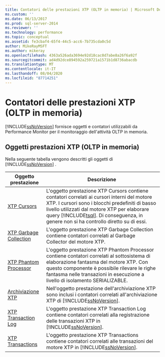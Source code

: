 ```yaml
---
title: Contatori delle prestazioni XTP (OLTP in memoria) | Microsoft Docs
ms.custom: ''
ms.date: 06/13/2017
ms.prod: sql-server-2014
ms.reviewer: ''
ms.technology: performance
ms.topic: conceptual
ms.assetid: fe3cbaf4-65f4-44c5-acc6-7b735cda0c5d
author: MikeRayMSFT
ms.author: mikeray
ms.openlocfilehash: 4363a526ada3694e92d18cac0d7abe8a26f6a92f
ms.sourcegitcommit: ad4d92dce894592a259721a1571b1d8736abacdb
ms.translationtype: MT
ms.contentlocale: it-IT
ms.lasthandoff: 08/04/2020
ms.locfileid: "87714251"
---
```

# <a name="xtp-in-memory-oltp-performance-counters"></a>Contatori delle prestazioni XTP (OLTP in memoria)
  [!INCLUDE[ssNoVersion](../../includes/ssnoversion-md.md)] fornisce oggetti e contatori utilizzabili da Performance Monitor per il monitoraggio dell'attività OLTP in memoria.  
  
##  <a name="xtp-in-memory-oltp-performance-objects"></a><a name="SQLServerPOs"></a>Oggetti prestazioni XTP (OLTP in memoria)  
 Nella seguente tabella vengono descritti gli oggetti di [!INCLUDE[ssNoVersion](../../includes/ssnoversion-md.md)] .  
  
|Oggetto prestazione|Descrizione|  
|------------------------|-----------------|  
|[XTP Cursors](../cursors.md)|L'oggetto prestazione XTP Cursors contiene contatori correlati ai cursori interni del motore XTP. I cursori sono i blocchi predefiniti di basso livello utilizzati dal motore XTP per elaborare query [!INCLUDE[tsql](../../includes/tsql-md.md)]. Di conseguenza, in genere non si ha controllo diretto su di essi.|  
|[XTP Garbage Collection](sql-server-xtp-garbage-collection.md)|L'oggetto prestazione XTP Garbage Collection contiene contatori correlati al Garbage Collector del motore XTP.|  
|[XTP Phantom Processor](sql-server-xtp-phantom-processor.md)|L'oggetto prestazione XTP Phantom Processor contiene contatori correlati al sottosistema di elaborazione fantasma del motore XTP. Con questo componente è possibile rilevare le righe fantasma nelle transazioni in esecuzione a livello di isolamento SERIALIZABLE.|  
|[Archiviazione XTP](sql-server-xtp-storage.md)|Nell'oggetto prestazione dell'archiviazione XTP sono inclusi i contatori correlati all'archiviazione XTP di [!INCLUDE[ssNoVersion](../../includes/ssnoversion-md.md)].|  
|[XTP Transaction Log](sql-server-xtp-transaction-log.md)|L'oggetto prestazione XTP Transaction Log contiene contatori correlati alla registrazione delle transazioni XTP in [!INCLUDE[ssNoVersion](../../includes/ssnoversion-md.md)].|  
|[XTP Transactions](sql-server-xtp-transactions.md)|L'oggetto prestazione XTP Transactions contiene contatori correlati alle transazioni del motore XTP in [!INCLUDE[ssNoVersion](../../includes/ssnoversion-md.md)].|  
  
  
